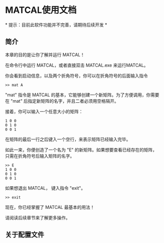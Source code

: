 # MATCAL使用文档

\* 提示：目前此软件功能并不完善，请期待后续开发 \*

## 简介

本章的目的是让你了解并运行 MATCAL！

在命令行中运行 MATCAL，或者直接双击 MATCAL.exe 来运行MATCAL。

你会看到启动信息，以及两个折角符号，你可以在折角符号的后面输入指令

```
>> mat A
```

"mat" 指令是 MATCAL 的基本，它能够创建一个新矩阵。为了方便调用，你需要在 "mat" 后指定新矩阵的名字，并且二者必须用空格隔开。

接着，你可以输入一个任意大小的矩阵：

```
1 0 0
0 1 0
0 0 1

```

在矩阵的最后一行之后键入一个空行，来表示矩阵已经输入完毕。

如此一来，你便创造了一个名为 "E" 的新矩阵。如果想要查看已经存在的矩阵，只需在折角符号后输入矩阵的名字。

```
>> E
1 0 0
0 1 0
0 0 1
```

如果想退出 MATCAL， 键入指令 "exit"。

```
>> exit
```

现在，你已经掌握了 MATCAL 最基本的用法！

请阅读后续章节来了解更多操作。



## 关于配置文件

